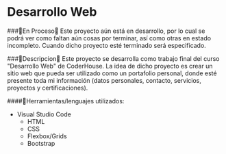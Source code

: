 # Desarrollo Web

###🚧En Proceso🚧
Este proyecto aún está en desarrollo, por lo cual se podrá ver como faltan aún cosas por terminar, así como otras en estado incompleto. Cuando dicho proyecto esté terminado será especificado.

###📰Descripcion📰
Este proyecto se desarrolla como trabajo final del curso "Desarrollo Web" de CoderHouse. La idea de dicho proyecto es crear un sitio web que pueda ser utilizado como un portafolio personal, donde esté presente toda mi información (datos personales, contacto, servicios, proyectos y certificaciones).

####🔧Herramientas/lenguajes utilizados:

- Visual Studio Code
	- HTML
	- CSS
	- Flexbox/Grids
	- Bootstrap